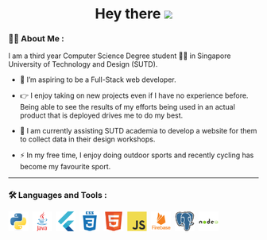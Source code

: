 <div id="header" align="center">
<h1>
  Hey there
  <img src="https://media.giphy.com/media/hvRJCLFzcasrR4ia7z/giphy.gif" width="30px"/>
</h1>
</div>

### :woman_technologist: About Me :
I am a third year Computer Science Degree student :student: in Singapore University of Technology and Design (SUTD).

- :telescope: I’m aspiring to be a Full-Stack web developer.

- :point_right: I enjoy taking on new projects even if I have no experience before. Being able to see the results of my efforts being used in an actual product that is deployed drives me to do my best.

- :seedling: I am currently assisting SUTD academia to develop a website for them to collect data in their design workshops.

- :zap: In my free time, I enjoy doing outdoor sports and recently cycling has become my favourite sport.

---

### :hammer_and_wrench: Languages and Tools :
<div>
  <img src="https://github.com/devicons/devicon/blob/master/icons/python/python-original.svg" title="Python" alt="Python" width="40" height="40"/>&nbsp;
  <img src="https://github.com/devicons/devicon/blob/master/icons/java/java-original-wordmark.svg" title="Java" alt="Java" width="40" height="40"/>&nbsp;
  <img src="https://github.com/devicons/devicon/blob/master/icons/flutter/flutter-original.svg" title="Flutter" alt="Flutter" width="40" height="40"/>&nbsp;
  <img src="https://github.com/devicons/devicon/blob/master/icons/css3/css3-plain-wordmark.svg"  title="CSS3" alt="CSS" width="40" height="40"/>&nbsp;
  <img src="https://github.com/devicons/devicon/blob/master/icons/html5/html5-original.svg" title="HTML5" alt="HTML" width="40" height="40"/>&nbsp;
  <img src="https://github.com/devicons/devicon/blob/master/icons/javascript/javascript-original.svg" title="JavaScript" alt="JavaScript" width="40" height="40"/>&nbsp;
  <img src="https://github.com/devicons/devicon/blob/master/icons/firebase/firebase-plain-wordmark.svg" title="Firebase" alt="Firebase" width="40" height="40"/>&nbsp;
  <img src="https://github.com/devicons/devicon/blob/master/icons/postgresql/postgresql-original.svg" title="PostgresSQL"  alt="PostgresSQL" width="40" height="40"/>&nbsp;
  <img src="https://github.com/devicons/devicon/blob/master/icons/nodejs/nodejs-original-wordmark.svg" title="NodeJS" alt="NodeJS" width="40" height="40"/>&nbsp;
</div>
<!--
---

### :fire: My Stats :

[![GitHub Streak](http://github-readme-streak-stats.herokuapp.com?user=99wanglin&theme=dark&background=000000)](https://git.io/streak-stats)

[![Top Langs](https://github-readme-stats.vercel.app/api/top-langs/?username=99wanglin&layout=compact&theme=vision-friendly-dark)](https://github.com/anuraghazra/github-readme-stats)
--/>
